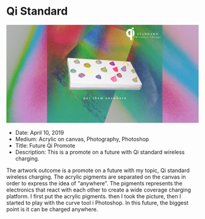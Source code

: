 # Qi Standard

![Finished_Work](Final.jpg)

- Date: April 10, 2019
- Medium: Acrylic on canvas, Photography, Photoshop
- Title: Future Qi Promote
- Description: This is a promote on a future with Qi standard wireless charging.

The artwork outcome is a promote on a future with my topic, Qi standard wireless charging. The acrylic pigments are separated on the canvas in order to express the idea of "anywhere". The pigments represents the electronics that react with each other to create a wide coverage charging platform. I first put the acrylic pigments. then I took the picture, then I started to play with the curve tool i Photoshop.
In this future, the biggest point is it can be charged anywhere.
